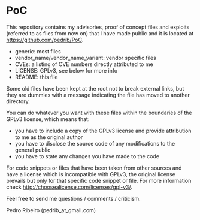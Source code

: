 PoC
===

This repository contains my advisories, proof of concept files and exploits (referred to as files from now on) that I have made public and it is located at https://github.com/pedrib/PoC.

- generic: most files
- vendor_name/vendor_name_variant: vendor specific files
- CVEs: a listing of CVE numbers directly attributed to me
- LICENSE: GPLv3, see below for more info
- README: this file

Some old files have been kept at the root not to break external links, but they are dummies with a message indicating the file has moved to another directory.

You can do whatever you want with these files within the boundaries of the GPLv3 license, which means that:
- you have to include a copy of the GPLv3 license and provide attribution to me as the original author
- you have to disclose the source code of any modifications to the general public
- you have to state any changes you have made to the code

For code snippets or files that have been taken from other sources and have a license which is incompatible with GPLv3, the original license prevails but only for that specific code snippet or file.
For more information check http://choosealicense.com/licenses/gpl-v3/.

Feel free to send me questions / comments / criticism.

Pedro Ribeiro
(pedrib_at_gmail.com)
